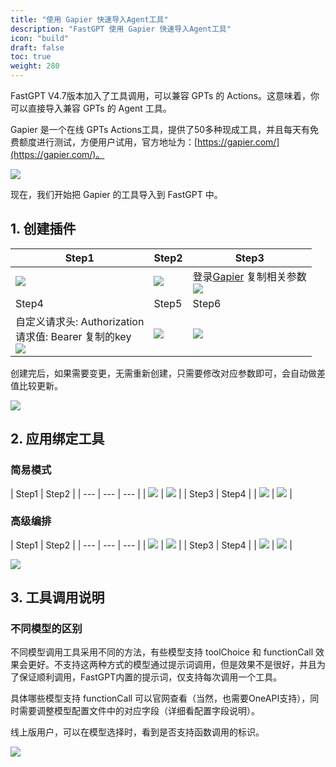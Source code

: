 ```yaml
---
title: "使用 Gapier 快速导入Agent工具"
description: "FastGPT 使用 Gapier 快速导入Agent工具"
icon: "build"
draft: false
toc: true
weight: 280
---
```


FastGPT V4.7版本加入了工具调用，可以兼容 GPTs 的 Actions。这意味着，你可以直接导入兼容 GPTs 的 Agent 工具。

Gapier 是一个在线 GPTs Actions工具，提供了50多种现成工具，并且每天有免费额度进行测试，方便用户试用，官方地址为：[https://gapier.com/](https://gapier.com/)。

![](/imgs/gapierToolResult1.webp)

现在，我们开始把 Gapier 的工具导入到 FastGPT 中。

## 1. 创建插件

| Step1 | Step2 | Step3 |
| --- | --- | --- |
| ![](/imgs/gapierTool1.png) | ![](/imgs/gapierTool2.png) | 登录[Gapier](https://gapier.com/) 复制相关参数 <br> ![](/imgs/gapierTool3.png) |
| Step4 | Step5 | Step6 |
| 自定义请求头: Authorization<br>请求值: Bearer 复制的key <br> ![](/imgs/gapierTool4.png) | ![](/imgs/gapierTool5.png) | ![](/imgs/gapierTool6.png) |

创建完后，如果需要变更，无需重新创建，只需要修改对应参数即可，会自动做差值比较更新。

![](/imgs/gapierTool7.png)

## 2. 应用绑定工具

### 简易模式

| Step1 | Step2 |
| --- | --- | --- |
| ![](/imgs/gapierTool8.png) | ![](/imgs/gapierTool9.webp) |
| Step3 | Step4 |
| ![](/imgs/gapierTool10.webp) | ![](/imgs/gapierTool11.png) |

### 高级编排

| Step1 | Step2 |
| --- | --- | --- |
| ![](/imgs/gapierTool12.webp) | ![](/imgs/gapierTool13.webp) |
| Step3 | Step4 |
| ![](/imgs/gapierTool14.webp) | ![](/imgs/gapierTool15.webp) |

![](/imgs/gapierTool16.webp)

## 3. 工具调用说明

### 不同模型的区别

不同模型调用工具采用不同的方法，有些模型支持 toolChoice 和 functionCall 效果会更好。不支持这两种方式的模型通过提示词调用，但是效果不是很好，并且为了保证顺利调用，FastGPT内置的提示词，仅支持每次调用一个工具。

具体哪些模型支持 functionCall 可以官网查看（当然，也需要OneAPI支持），同时需要调整模型配置文件中的对应字段（详细看配置字段说明）。

线上版用户，可以在模型选择时，看到是否支持函数调用的标识。

![](/imgs/gapierTool17.webp)
